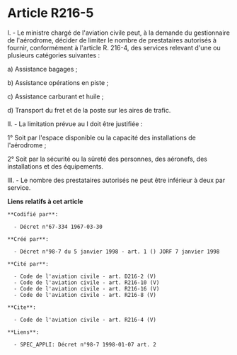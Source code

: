 # Article R216-5

I. - Le ministre chargé de l'aviation civile peut, à la demande du gestionnaire de l'aérodrome, décider de limiter le nombre
de prestataires autorisés à fournir, conformément à l'article R. 216-4, des services relevant d'une ou plusieurs catégories
suivantes :

a) Assistance bagages ;

b) Assistance opérations en piste ;

c) Assistance carburant et huile ;

d) Transport du fret et de la poste sur les aires de trafic.

II. - La limitation prévue au I doit être justifiée :

1° Soit par l'espace disponible ou la capacité des installations de l'aérodrome ;

2° Soit par la sécurité ou la sûreté des personnes, des aéronefs, des installations et des équipements.

III. - Le nombre des prestataires autorisés ne peut être inférieur à deux par service.

**Liens relatifs à cet article**

	**Codifié par**:

	  - Décret n°67-334 1967-03-30

	**Créé par**:

	  - Décret n°98-7 du 5 janvier 1998 - art. 1 () JORF 7 janvier 1998

	**Cité par**:

	  - Code de l'aviation civile - art. D216-2 (V)
	  - Code de l'aviation civile - art. R216-10 (V)
	  - Code de l'aviation civile - art. R216-16 (V)
	  - Code de l'aviation civile - art. R216-8 (V)

	**Cite**:

	  - Code de l'aviation civile - art. R216-4 (V)

	**Liens**:

	  - SPEC_APPLI: Décret n°98-7 1998-01-07 art. 2
